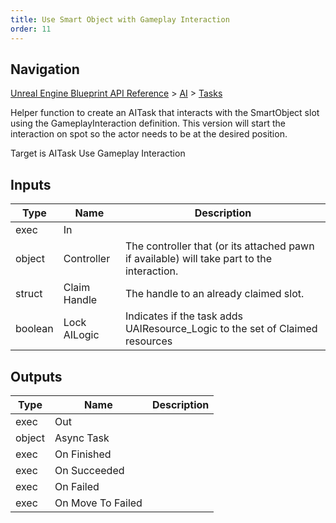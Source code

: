 ```yaml
---
title: Use Smart Object with Gameplay Interaction
order: 11
---
```

## Navigation

[Unreal Engine Blueprint API Reference](https://dev.epicgames.com/documentation/en-us/unreal-engine/BlueprintAPI) > [AI](https://dev.epicgames.com/documentation/en-us/unreal-engine/BlueprintAPI/AI) > [Tasks](https://dev.epicgames.com/documentation/en-us/unreal-engine/BlueprintAPI/AI/Tasks)

Helper function to create an AITask that interacts with the SmartObject slot using the GameplayInteraction definition.
This version will start the interaction on spot so the actor needs to be at the desired position.

Target is AITask Use Gameplay Interaction

## Inputs

| Type | Name | Description |
| --- | --- | --- |
| exec | In |  |
| object | Controller | The controller that (or its attached pawn if available) will take part to the interaction. |
| struct | Claim Handle | The handle to an already claimed slot. |
| boolean | Lock AILogic | Indicates if the task adds UAIResource_Logic to the set of Claimed resources |

## Outputs

| Type | Name | Description |
| --- | --- | --- |
| exec | Out |  |
| object | Async Task |  |
| exec | On Finished |  |
| exec | On Succeeded |  |
| exec | On Failed |  |
| exec | On Move To Failed |  |
